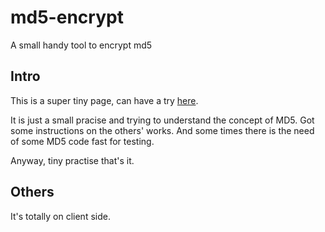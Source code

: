 # md5-encrypt

A small handy tool to encrypt md5

## Intro

This is a super tiny page, can have a try [here](https://andyyuan-oni.github.io/md5-encrypt/).

It is just a small pracise and trying to understand the concept of MD5. Got some instructions on the others' works. And some times there is the need of some MD5 code fast for testing.

Anyway, tiny practise that's it.

## Others

It's totally on client side.
